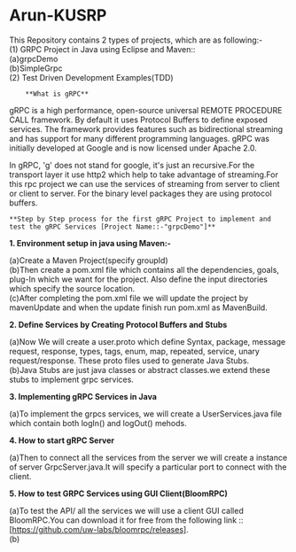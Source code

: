 # Arun-KUSRP
This Repository contains 2 types of projects, which are as following:-  
(1) GRPC Project in Java using Eclipse and Maven::  
                    (a)grpcDemo  
                    (b)SimpleGrpc  
(2) Test Driven Development Examples(TDD)  
  
    
      
        **What is gRPC**  
gRPC is a high performance, open-source universal REMOTE PROCEDURE CALL framework. By default it uses Protocol Buffers to define exposed services.
The framework provides features such as bidirectional streaming and has support for many different programming languages.
gRPC was initially developed at Google and is now licensed under Apache 2.0.  
  
  In gRPC, 'g' does not stand for google, it's just an recursive.For the transport layer it use http2 which help to take advantage of streaming.For this rpc project we can use the services of streaming from server to client or client to server.
  For the binary level packages they are using protocol buffers.  
    
      
    **Step by Step process for the first gRPC Project to implement and test the gRPC Services [Project Name::-"grpcDemo"]**  
          
**1. Environment setup in java using Maven:-**  
  
   (a)Create a Maven Project(specify groupId)  
   (b)Then create a pom.xml file which contains all the dependencies, goals, plug-In which we want for the project. Also define the input directories which specify the source location.  
   (c)After completing the pom.xml file we will update the project by mavenUpdate and when the update finish run pom.xml as MavenBuild.  
     
**2. Define Services by Creating Protocol Buffers and Stubs**  
  
  (a)Now We will create a user.proto which define Syntax, package, message request, response, types, tags, enum, map, repeated, service, unary request/response. These proto files used to generate Java Stubs.  
  (b)Java Stubs are just java classes or abstract classes.we extend these stubs to implement grpc services.  
    
**3. Implementing gRPC Services in Java**  
  
  (a)To implement the grpcs services, we will create a UserServices.java file which contain both logIn() and logOut() mehods.  
    
**4. How to start gRPC Server**  
  
  (a)Then to connect all the services from the server we will create a instance of server GrpcServer.java.It will specify a particular port to connect with the client.  
    
**5. How to test GRPC Services using GUI Client(BloomRPC)**  
  
  (a)To test the API/ all the services we will use a client GUI called BloomRPC.You can download it for free from the following link :: [https://github.com/uw-labs/bloomrpc/releases].  
  (b)

